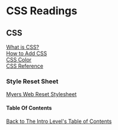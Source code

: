 # CSS Readings

## CSS

[What is CSS?](https://developer.mozilla.org/en-US/docs/Learn/CSS/First_steps/What_is_CSS) <br>
[How to Add CSS](https://www.w3schools.com/css/css_howto.asp) <br>
[CSS Color](https://www.w3schools.com/cssref/pr_text_color.asp) <br>
[CSS Reference](https://developer.mozilla.org/en-US/docs/Web/CSS/Reference) <br>

### Style Reset Sheet

[Myers Web Reset Stylesheet](https://meyerweb.com/eric/tools/css/reset/) <br>

#### Table Of Contents
[Back to The Intro Level's Table of Contents](https://github.com/TraceDugar/reading-notes/blob/main/102/toc.md)
